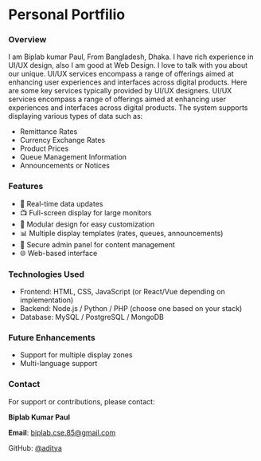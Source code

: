 
# Personal Portfilio

### Overview

I am Biplab kumar Paul, From Bangladesh, Dhaka. I have rich experience in UI/UX design, also I am good at Web Design. I love to talk with you about our unique. UI/UX services encompass a range of offerings aimed at enhancing user experiences and interfaces across digital products. Here are some key services typically provided by UI/UX designers. UI/UX services encompass a range of offerings aimed at enhancing user experiences and interfaces across digital products. The system supports displaying various types of data such as:

- Remittance Rates
- Currency Exchange Rates
- Product Prices
- Queue Management Information
- Announcements or Notices

### Features

- 🔁 Real-time data updates
- 📺 Full-screen display for large monitors
- 🧩 Modular design for easy customization
- 📊 Multiple display templates (rates, queues, announcements)
- 🔐 Secure admin panel for content management
- 🌐 Web-based interface


### Technologies Used
- Frontend: HTML, CSS, JavaScript (or React/Vue depending on implementation)
- Backend: Node.js / Python / PHP (choose one based on your stack)
- Database: MySQL / PostgreSQL / MongoDB

### Future Enhancements
- Support for multiple display zones
- Multi-language support


### Contact
For support or contributions, please contact:

**Biplab Kumar Paul**

**Email**: biplab.cse.85@gmail.com

GitHub: [@aditya](https://github.com/biplab85/)




